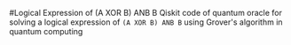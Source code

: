 #Logical Expression of (A XOR B) ANB B
Qiskit code of quantum oracle for solving a logical expression of `(A XOR B) ANB B` using Grover's algorithm in quantum computing
